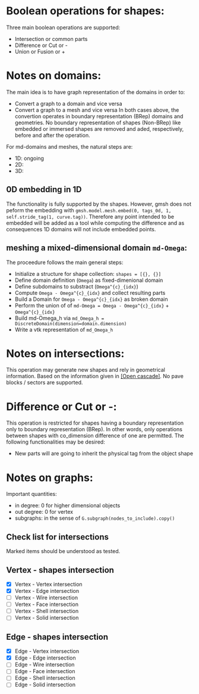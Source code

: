 # Boolean operations for shapes:
Three main boolean operations are supported:

- Intersection or common parts
- Difference or Cut or -
- Union or Fusion or +

# Notes on domains:
The main idea is to have graph representation of the domains in order to:

- Convert a graph to a domain and vice versa
- Convert a graph to a mesh and vice versa
In both cases above, the convertion operates in boundary representation (BRep) domains and geometries. No boundary representation of shapes (Non-BRep) like embedded or immersed shapes are removed and aded, respectively, before and after the operation. 

For md-domains and meshes, the natural steps are:

- 1D: ongoing
- 2D: 
- 3D: 

## 0D embedding in 1D
The functionality is fully supported by the shapes. However, gmsh does not peform the embedding with `gmsh.model.mesh.embed(0, tags_0d, 1, self.stride_tag(1, curve.tag))`. Therefore any point intended to be embedded will be added as a tool while computing the difference and as consequences 1D domains will not include embedded points.

## meshing a mixed-dimensional domain `md-Omega`:
The proceedure follows the main general steps:

- Initialize a structure for shape collection: `shapes = [{}, {}]`
- Define domain definition (`Omega`) as fixed-dimenional domain
- Define subdomains to substract (`Omega^{c}_{idx}`)
- Compute `Omega - Omega^{c}_{idx}` and collect resulting parts
- Build a Domain for `Omega - Omega^{c}_{idx}` as broken domain
- Perform the union of of `md-Omega = Omega - Omega^{c}_{idx}` + `Omega^{c}_{idx}`
- Build md-Omega_h via `md_Omega_h = DiscreteDomain(dimension=domain.dimension)`
- Write a vtk representation of `md_Omega_h`



# Notes on intersections:
This operation may generate new shapes and rely in geometrical information. Based on the information given in [[Open cascade]](https://dev.opencascade.org/doc/overview/html/specification__boolean_operations.html). No pave blocks / sectors are supported.

# Difference or Cut or -:
This operation is restricted for shapes having a boundary representation  only to boundary representation (BRep). In other words, only operations between shapes with co_dimension difference of one are permitted. The following functionalities may be desired:

- New parts will are going to inherit the physical tag from the object shape

# Notes on graphs:
Important quantities:

- in degree: 0 for higher dimensional objects
- out degree: 0 for vertex
- subgraphs: in the sense of `G.subgraph(nodes_to_include).copy()`

## Check list for intersections
Marked items should be understood as tested.
## Vertex - shapes intersection

- [x] Vertex - Vertex intersection
- [x] Vertex - Edge intersection
- [ ] Vertex - Wire intersection
- [ ] Vertex - Face intersection
- [ ] Vertex - Shell intersection
- [ ] Vertex - Solid intersection

## Edge - shapes intersection

- [x] Edge - Vertex intersection
- [x] Edge - Edge intersection
- [ ] Edge - Wire intersection
- [ ] Edge - Face intersection
- [ ] Edge - Shell intersection
- [ ] Edge - Solid intersection